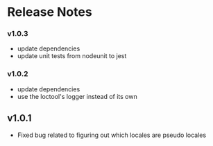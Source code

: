 # Release Notes

### v1.0.3

- update dependencies
- update unit tests from nodeunit to jest

### v1.0.2

- update dependencies
- use the loctool's logger instead of its own

## v1.0.1

- Fixed bug related to figuring out which locales are pseudo locales
